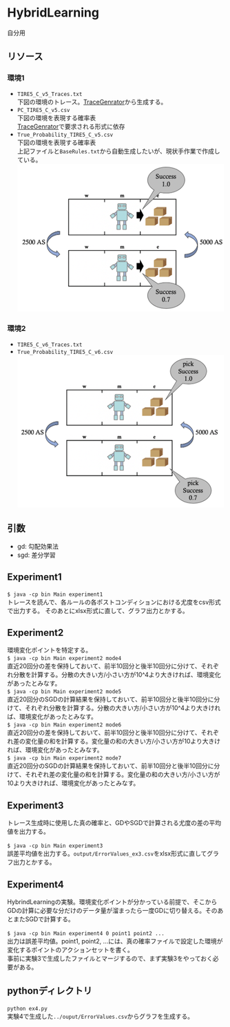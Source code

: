 # HybridLearning

自分用

## リソース
### 環境1

- `TIRE5_C_v5_Traces.txt` <br>
下図の環境のトレース。[TraceGenrator](https://github.com/iidachihiro/TraceGenerator)から生成する。
- `PC_TIRE5_C_v5.csv` <br>
下図の環境を表現する確率表 <br>
[TraceGenrator](https://github.com/iidachihiro/TraceGenerator)で要求される形式に依存
- `True_Probability_TIRE5_C_v5.csv` <br>
下図の環境を表現する確率表 <br>
上記ファイルと`BaseRules.txt`から自動生成したいが、現状手作業で作成している。
![v5](/resources/images/Environment_v5.png)

### 環境2
- `TIRE5_C_v6_Traces.txt` <br>
- `True_Probability_TIRE5_C_v6.csv`
![v6](/resources/images/Environment_v6.png)


## 引数
- gd: 勾配効果法
- sgd: 差分学習

## Experiment1
`$ java -cp bin Main experiment1` <br>
トレースを読んで、各ルールの各ポストコンディションにおける尤度をcsv形式で出力する。
そのあとにxlsx形式に直して、グラフ出力とかする。

## Experiment2
環境変化ポイントを特定する。 <br>
`$ java -cp bin Main experiment2 mode4` <br>
直近20回分の差を保持しておいて、前半10回分と後半10回分に分けて、それぞれ分散を計算する。分散の大きい方/小さい方が10^4より大きければ、環境変化があったとみなす。 <br>
`$ java -cp bin Main experiment2 mode5` <br>
直近20回分のSGDの計算結果を保持しておいて、前半10回分と後半10回分に分けて、それぞれ分散を計算する。分散の大きい方/小さい方が10^4より大きければ、環境変化があったとみなす。<br>
`$ java -cp bin Main experiment2 mode6` <br>
直近20回分の差を保持しておいて、前半10回分と後半10回分に分けて、それぞれ差の変化量の和を計算する。変化量の和の大きい方/小さい方が10より大きければ、環境変化があったとみなす。 <br>
`$ java -cp bin Main experiment2 mode7` <br>
直近20回分のSGDの計算結果を保持しておいて、前半10回分と後半10回分に分けて、それぞれ差の変化量の和を計算する。変化量の和の大きい方/小さい方が10より大きければ、環境変化があったとみなす。

## Experiment3
トレース生成時に使用した真の確率と、GDやSGDで計算される尤度の差の平均値を出力する。

`$ java -cp bin Main experiment3` <br>
誤差平均値を出力する。`output/ErrorValues_ex3.csv`をxlsx形式に直してグラフ出力とかする。

## Experiment4
HybrindLearningの実験。環境変化ポイントが分かっている前提で、そこからGDの計算に必要な分だけのデータ量が溜まったら一度GDに切り替える。そのあとまたSGDで計算する。 <br>

`$ java -cp bin Main experiment4 0 point1 point2 ...` <br>
出力は誤差平均値。point1, point2, ...には、真の確率ファイルで設定した環境が変化するポイントのアクションセットを書く。 <br>
事前に実験3で生成したファイルとマージするので、まず実験3をやっておく必要がある。

## pythonディレクトリ
`python ex4.py` <br>
実験4で生成した`../ouput/ErrorValues.csv`からグラフを生成する。

